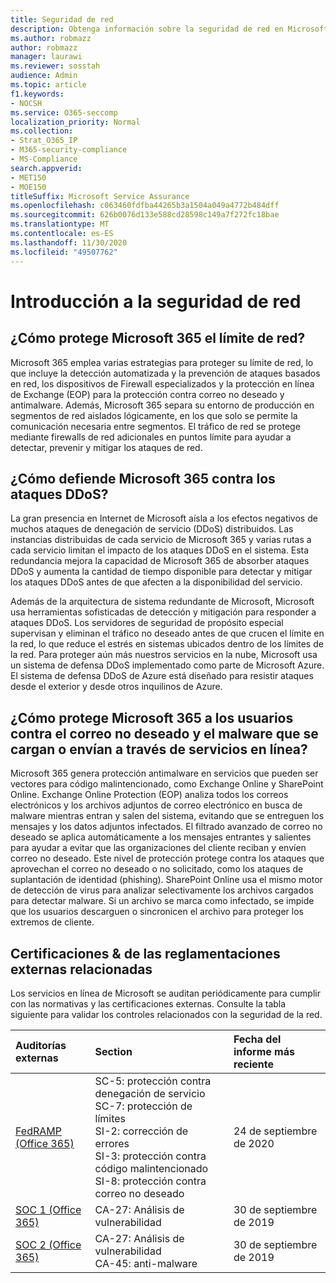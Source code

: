 ```yaml
---
title: Seguridad de red
description: Obtenga información sobre la seguridad de red en Microsoft 365
ms.author: robmazz
author: robmazz
manager: laurawi
ms.reviewer: sosstah
audience: Admin
ms.topic: article
f1.keywords:
- NOCSH
ms.service: O365-seccomp
localization_priority: Normal
ms.collection:
- Strat_O365_IP
- M365-security-compliance
- MS-Compliance
search.appverid:
- MET150
- MOE150
titleSuffix: Microsoft Service Assurance
ms.openlocfilehash: c063460fdfba44265b3a1504a049a4772b484dff
ms.sourcegitcommit: 626b0076d133e588cd28598c149a7f272fc18bae
ms.translationtype: MT
ms.contentlocale: es-ES
ms.lasthandoff: 11/30/2020
ms.locfileid: "49507762"
---
```

# <a name="network-security-overview"></a>Introducción a la seguridad de red

## <a name="how-does-microsoft-365-secure-the-network-boundary"></a>¿Cómo protege Microsoft 365 el límite de red?

Microsoft 365 emplea varias estrategias para proteger su límite de red, lo que incluye la detección automatizada y la prevención de ataques basados en red, los dispositivos de Firewall especializados y la protección en línea de Exchange (EOP) para la protección contra correo no deseado y antimalware. Además, Microsoft 365 separa su entorno de producción en segmentos de red aislados lógicamente, en los que solo se permite la comunicación necesaria entre segmentos. El tráfico de red se protege mediante firewalls de red adicionales en puntos límite para ayudar a detectar, prevenir y mitigar los ataques de red.

## <a name="how-does-microsoft-365-defend-against-ddos-attacks"></a>¿Cómo defiende Microsoft 365 contra los ataques DDoS?

La gran presencia en Internet de Microsoft aísla a los efectos negativos de muchos ataques de denegación de servicio (DDoS) distribuidos. Las instancias distribuidas de cada servicio de Microsoft 365 y varias rutas a cada servicio limitan el impacto de los ataques DDoS en el sistema. Esta redundancia mejora la capacidad de Microsoft 365 de absorber ataques DDoS y aumenta la cantidad de tiempo disponible para detectar y mitigar los ataques DDoS antes de que afecten a la disponibilidad del servicio.

Además de la arquitectura de sistema redundante de Microsoft, Microsoft usa herramientas sofisticadas de detección y mitigación para responder a ataques DDoS. Los servidores de seguridad de propósito especial supervisan y eliminan el tráfico no deseado antes de que crucen el límite en la red, lo que reduce el estrés en sistemas ubicados dentro de los límites de la red. Para proteger aún más nuestros servicios en la nube, Microsoft usa un sistema de defensa DDoS implementado como parte de Microsoft Azure. El sistema de defensa DDoS de Azure está diseñado para resistir ataques desde el exterior y desde otros inquilinos de Azure.

## <a name="how-does-microsoft-365-protect-users-against-spam-and-malware-being-uploaded-or-sent-through-online-services"></a>¿Cómo protege Microsoft 365 a los usuarios contra el correo no deseado y el malware que se cargan o envían a través de servicios en línea?

Microsoft 365 genera protección antimalware en servicios que pueden ser vectores para código malintencionado, como Exchange Online y SharePoint Online. Exchange Online Protection (EOP) analiza todos los correos electrónicos y los archivos adjuntos de correo electrónico en busca de malware mientras entran y salen del sistema, evitando que se entreguen los mensajes y los datos adjuntos infectados. El filtrado avanzado de correo no deseado se aplica automáticamente a los mensajes entrantes y salientes para ayudar a evitar que las organizaciones del cliente reciban y envíen correo no deseado. Este nivel de protección protege contra los ataques que aprovechan el correo no deseado o no solicitado, como los ataques de suplantación de identidad (phishing). SharePoint Online usa el mismo motor de detección de virus para analizar selectivamente los archivos cargados para detectar malware. Si un archivo se marca como infectado, se impide que los usuarios descarguen o sincronicen el archivo para proteger los extremos de cliente.

## <a name="related-external-regulations--certifications"></a>Certificaciones & de las reglamentaciones externas relacionadas

Los servicios en línea de Microsoft se auditan periódicamente para cumplir con las normativas y las certificaciones externas. Consulte la tabla siguiente para validar los controles relacionados con la seguridad de la red.

| **Auditorías externas** | **Section** | **Fecha del informe más reciente** |
|:--------------------|:------------|:-----------------------|
| [FedRAMP (Office 365)](https://compliance.microsoft.com/compliancemanager) | SC-5: protección contra denegación de servicio <br> SC-7: protección de límites <br> SI-2: corrección de errores <br> SI-3: protección contra código malintencionado <br> SI-8: protección contra correo no deseado | 24 de septiembre de 2020 |
| [SOC 1 (Office 365)](https://servicetrust.microsoft.com/ViewPage/MSComplianceGuideV3?command=Download&downloadType=Document&downloadId=b07c0f7b-6bd5-4544-8255-7a5f14bf914a&tab=7027ead0-3d6b-11e9-b9e1-290b1eb4cdeb&docTab=7027ead0-3d6b-11e9-b9e1-290b1eb4cdeb_SOC_/_SSAE_16_Reports) | CA-27: Análisis de vulnerabilidad | 30 de septiembre de 2019 |
| [SOC 2 (Office 365)](https://servicetrust.microsoft.com/ViewPage/MSComplianceGuideV3?command=Download&downloadType=Document&downloadId=fa062990-e758-4ddc-ace3-7fb21a301d09&tab=7027ead0-3d6b-11e9-b9e1-290b1eb4cdeb&docTab=7027ead0-3d6b-11e9-b9e1-290b1eb4cdeb_SOC_/_SSAE_16_Rep-11e9-b9e1-290b1eb4cdeb_SOC_/_SSAE_16_Reports) | CA-27: Análisis de vulnerabilidad <br> CA-45: anti-malware | 30 de septiembre de 2019 |